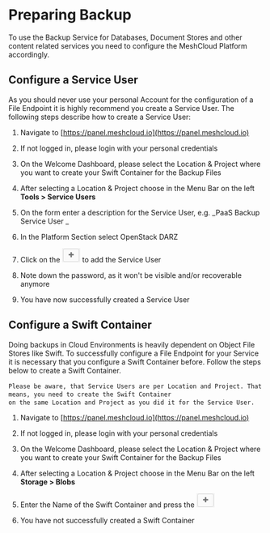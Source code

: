 # Preparing Backup

To use the Backup Service for Databases, Document Stores and other content related services you need to configure the MeshCloud Platform accordingly.

## Configure a Service User

As you should never use your personal Account for the configuration of a File Endpoint it is highly recommend you create a Service User. The following steps describe how to create a Service User:

1. Navigate to [https://panel.meshcloud.io](https://panel.meshcloud.io)

2. If not logged in, please login with your personal credentials

3. On the Welcome Dashboard, please select the Location & Project where you want to create your Swift Container for the Backup Files

4. After selecting a Location & Project choose in the Menu Bar on the left **Tools &gt; Service Users**

5. On the form enter a description for the Service User, e.g. _PaaS Backup Service User _

6. In the Platform Section select OpenStack DARZ

7. Click on the ![](/assets/plus-sign.png) to add the Service User

8. Note down the password, as it won't be visible and/or recoverable anymore

9. You have now successfully created a Service User

## Configure a Swift Container

Doing backups in Cloud Environments is heavily dependent on Object File Stores like Swift. To successfully configure a File Endpoint for your Service it is necessary that you configure a Swift Container before. Follow the steps below to create a Swift Container.

```
Please be aware, that Service Users are per Location and Project. That means, you need to create the Swift Container 
on the same Location and Project as you did it for the Service User. 
```

1. Navigate to [https://panel.meshcloud.io](https://panel.meshcloud.io)

2. If not logged in, please login with your personal credentials

3. On the Welcome Dashboard, please select the Location & Project where you want to create your Swift Container for the Backup Files

4. After selecting a Location & Project choose in the Menu Bar on the left **Storage &gt; Blobs**

5. Enter the Name of the Swift Container and press the ![](/assets/plus-sign.png)

6. You have not successfully created a Swift Container



